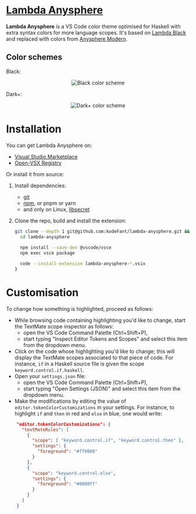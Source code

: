 # [Lambda Anysphere](https://marketplace.visualstudio.com/items?itemName=kodeFant.lambda-anysphere)

__Lambda Anysphere__ is a VS Code color theme optimised for Haskell with extra syntax colors for more language scopes. It's based on [Lambda Black](https://marketplace.visualstudio.com/items?itemName=janw4ld.lambda-black) and replaced with colors from [Anysphere Modern](https://marketplace.visualstudio.com/items?itemName=GustavoPrietodePaula.anysphere-modern).

## Color schemes
Black:
<p align="center">
  <img src="https://pomf2.lain.la/f/z6rumiaw.png" alt="Black color scheme" style="max-width:90%;">
</p>
Dark+:
<p align="center">
  <img src="https://pomf2.lain.la/f/cumylqsv.png" alt="Dark+ color scheme" style="max-width:90%;">
</p>

# Installation
You can get Lambda Anysphere on:

  - [Visual Studio Marketplace](https://marketplace.visualstudio.com/items?itemName=kodeFant.lambda-anysphere)
  - [Open-VSX Registry](https://open-vsx.org/extension/kodeFant/lambda-anysphere)

Or install it from source:

1. Install dependencies:
    - [git](https://git-scm.com/downloads)
    - [npm](https://www.npmjs.com/get-npm), or pnpm or yarn  
    - and only on Linux, [libsecret](https://pkgs.org/download/libsecret)
1. Clone the repo, build and install the extension:

    ```bash
    git clone --depth 1 git@github.com:kodeFant/lambda-anysphere.git && {
      cd lambda-anysphere
      
      npm install --save-dev @vscode/vsce
      npm exec vsce package

      code --install-extension lambda-anysphere-*.vsix
    }
    ```
# Customisation
To change how something is highlighted, proceed as follows:

  - While browsing code containing highlighting you'd like to change, start the TextMate scope inspector as follows:
    - open the VS Code Command Palette (Ctrl+Shift+P),
    - start typing "Inspect Editor Tokens and Scopes" and select this item from the dropdown menu.
  - Click on the code whose highlighting you'd like to change; this will display the TextMate scopes associated to that piece of code. For instance, `if` in a Haskell source file is given the scope `keyword.control.if.haskell`.
  - Open your `settings.json` file:
    - open the VS Code Command Palette (Ctrl+Shift+P),
    - start typing "Open Settings (JSON)" and select this item from the dropdown menu.
  - Make the modifications by editing the value of `editor.tokenColorCustomizations` in your settings.
    For instance, to highlight `if` and `then` in red and `else` in blue, one would write:

```json
    "editor.tokenColorCustomizations": {
      "textMateRules": [
        {
          "scope": [ "keyword.control.if", "keyword.control.then" ],
          "settings": {
            "foreground": "#ff0000"
          }
        },
        {
          "scope": "keyword.control.else",
          "settings": {
            "foreground": "#0000ff"
          }
        }
      ]
    }
```
